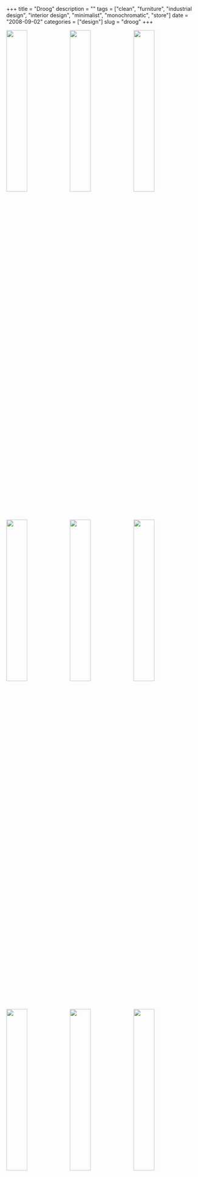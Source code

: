 +++
title = "Droog"
description = ""
tags = ["clean", "furniture", "industrial design", "interior design", "minimalist", "monochromatic", "store"]
date = "2008-09-02"
categories = ["design"]
slug = "droog"
+++


<div id="screens-thumbs" class="clearfix mt1-5">
<a href="http://media.konigi.com/design/droog-1.jpg" class="group" rel="group"><img src="http://media.konigi.com/design/droog-1.png" alt="" class="thumb" style="width: 33%; max-width: 33%;padding: 0 1px 1px 0" /></a><a href="http://media.konigi.com/design/droog-2.jpg" class="group" rel="group"><img src="http://media.konigi.com/design/droog-2.png" alt="" class="thumb" style="width: 33%; max-width: 33%;padding: 0 1px 1px 0" /></a><a href="http://media.konigi.com/design/droog-3.jpg" class="group" rel="group"><img src="http://media.konigi.com/design/droog-3.png" alt="" class="thumb" style="width: 33%; max-width: 33%;padding: 0 1px 1px 0" /></a><a href="http://media.konigi.com/design/droog-4.jpg" class="group" rel="group"><img src="http://media.konigi.com/design/droog-4.png" alt="" class="thumb" style="width: 33%; max-width: 33%;padding: 0 1px 1px 0" /></a><a href="http://media.konigi.com/design/droog-5.jpg" class="group" rel="group"><img src="http://media.konigi.com/design/droog-5.png" alt="" class="thumb" style="width: 33%; max-width: 33%;padding: 0 1px 1px 0" /></a><a href="http://media.konigi.com/design/droog-6.jpg" class="group" rel="group"><img src="http://media.konigi.com/design/droog-6.png" alt="" class="thumb" style="width: 33%; max-width: 33%;padding: 0 1px 1px 0" /></a><a href="http://media.konigi.com/design/droog-7.jpg" class="group" rel="group"><img src="http://media.konigi.com/design/droog-7.png" alt="" class="thumb" style="width: 33%; max-width: 33%;padding: 0 1px 1px 0" /></a><a href="http://media.konigi.com/design/droog-8.jpg" class="group" rel="group"><img src="http://media.konigi.com/design/droog-8.png" alt="" class="thumb" style="width: 33%; max-width: 33%;padding: 0 1px 1px 0" /></a><a href="http://media.konigi.com/design/droog-9.jpg" class="group" rel="group"><img src="http://media.konigi.com/design/droog-9.png" alt="" class="thumb" style="width: 33%; max-width: 33%;padding: 0 1px 1px 0" /></a>
</div>   
<p>droog is a Dutch company, led by Gijs Bakker and Renny Ramakers, that art directs and sells products collaboratively created with designers worldwide. The site showcases the droog collection, whose products are categorized as accessories, lighting, furniture and objects, publications, and limited editions.</p>
<p>The design aesthetic is modern and minimalist, and conveys a sense of wit which mostly comes across in the product photos. There are unexpected twists, like a right aligned breadcrumb, and simple touches like the category/product/designer drop down menus.</p>
<p>The only minor nits I have are with the treatment of navigation and information architecture. I thought the product categories could be treated as part of the global nav, to be consistent with the Outlet and About Us sections. I also didn't see the need for the separate paths for a single piece of content, e.g. Products > Lighting > Milk Bottle Lamp, and Store > Lighting > Milk Bottle Lamp, but there may be a good reason.</p>
<p><a href="http://www.droog.com/">http://www.droog.com/</a></p>  
